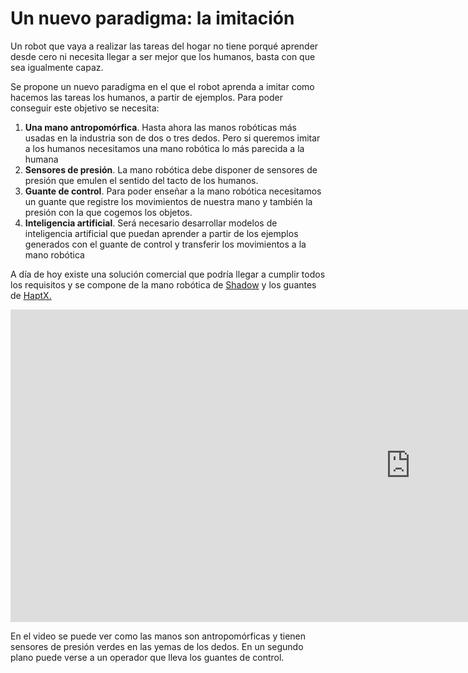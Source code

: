 # Un nuevo paradigma: la imitación

Un robot que vaya a realizar las tareas del hogar no tiene porqué aprender desde cero ni necesita llegar a ser mejor que los humanos, basta con que sea igualmente capaz.

Se propone un nuevo paradigma en el que el robot aprenda a imitar como hacemos las tareas los humanos, a partir de ejemplos. Para poder conseguir este objetivo se necesita:

1. **Una mano antropomórfica**. Hasta ahora las manos robóticas más usadas en la industria son de dos o tres dedos. Pero si queremos imitar a los humanos necesitamos una mano robótica lo más parecida a la humana
2. **Sensores de presión**. La mano robótica debe disponer de sensores de presión que emulen el sentido del tacto de los humanos.
3. **Guante de control**. Para poder enseñar a la mano robótica necesitamos un guante que registre los movimientos de nuestra mano y también la presión con la que cogemos los objetos.
4. **Inteligencia artificial**. Será necesario desarrollar modelos de inteligencia artificial que puedan aprender a partir de los ejemplos generados con el guante de control y transferir los movimientos a la mano robótica

A día de hoy existe una solución comercial que podría llegar a cumplir todos los requisitos y se compone de la mano robótica de [Shadow](https://www.shadowrobot.com/) y los guantes de [HaptX.](https://haptx.com/)

<iframe width="1280" height="500" src="https://www.youtube.com/embed/rWHk4ht-boM" title="YouTube video player" frameborder="0" allow="accelerometer; autoplay; clipboard-write; encrypted-media; gyroscope; picture-in-picture" allowfullscreen></iframe>

En el video se puede ver como las manos son antropomórficas y tienen sensores de presión verdes en las yemas de los dedos. En un segundo plano puede verse a un operador que lleva los guantes de control.
